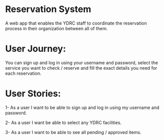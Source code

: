 # Reservation System
A web app that enables the YDRC staff to coordinate the reservation process in their organization between all of them.

# User Journey:
You can sign up and log in using your username and password, select the service you want to check / reserve and fill the exact details you need for each reservation.

# User Stories:

1- As a user I want to be able to sign up and log in using my username and password.

2- As a user I want be able to select any YDRC facilities.

3- As a user I want to be able to see all pending / approved items. 








